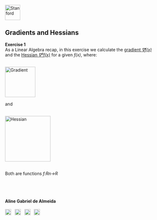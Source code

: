
<a href="https://i.dlpng.com/static/png/498606_preview.png"><img src="https://i.dlpng.com/static/png/498606_preview.png" title="Stanford" alt="Stanford" height="50"></a>

## Gradients and Hessians  

**Exercise 1**  
As a Linear Algebra recap, in this exercise we calculate the [gradient *∇f(x)*](https://github.com/AlmeidaAlin3/MachineLearning/blob/master/ProblemSet0/Exercise1/ex1_gradient.md) and the [Hessian *∇²f(x)*](https://github.com/AlmeidaAlin3/MachineLearning/blob/master/ProblemSet0/Exercise1/ex1_hessian.md) for a given *f(x)*, where:

&nbsp;  
<a href="https://github.com/AlmeidaAlin3/MachineLearning/blob/master/ProblemSet0/Exercise1/img/grad_formula.png"><img src="https://github.com/AlmeidaAlin3/MachineLearning/blob/master/ProblemSet0/Exercise1/img/grad_formula.png" title="Gradient" alt="Gradient" height="100"></a>

and  

&nbsp;  
<a href="https://github.com/AlmeidaAlin3/MachineLearning/blob/master/ProblemSet0/Exercise1/img/H_formula.png"><img src="https://github.com/AlmeidaAlin3/MachineLearning/blob/master/ProblemSet0/Exercise1/img/H_formula.png" title="Hessian" alt="Hessian" height="150"></a>


&nbsp;  
Both are functions *f:Rn→R*

&nbsp;  
---

#### Aline Gabriel de Almeida  
<a href="https://www.linkedin.com/in/alinegalmeida/"><img src="https://cdn3.iconfinder.com/data/icons/logos-and-brands-adobe/512/201_Linkedin-512.png" title="Linkedin: alinegalmeida" alt="https://www.linkedin.com/in/alinegalmeida/" height="20"></a>
&nbsp; <a href="https://www.kaggle.com/almeidaalin3"><img src="https://cdn3.iconfinder.com/data/icons/logos-and-brands-adobe/512/189_Kaggle-512.png" title="Kaggle: almeidaalin3" alt="https://www.kaggle.com/almeidaalin3" height="20"></a>
&nbsp; <a href="mailto:aline.gabriel.almeida@gmail.com"><img src="https://cdn3.iconfinder.com/data/icons/logos-and-brands-adobe/512/147_Gmail-512.png" title="aline.gabriel.almeida@gmail.com" alt="aline.gabriel.almeida@gmail.com" height="20"></a>
&nbsp; <a href="https://github.com/AlmeidaAlin3/"><img src="https://cdn3.iconfinder.com/data/icons/logos-and-brands-adobe/512/142_Github-512.png" title="Github: AlmeidaAlin3" alt="https://github.com/AlmeidaAlin3/" height="20"></a> 
